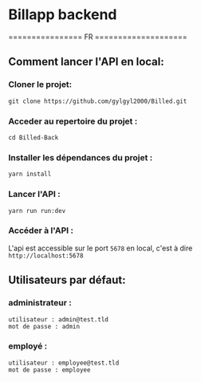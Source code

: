 # Billapp backend

================ FR ====================

## Comment lancer l'API en local:

### Cloner le projet:
```
git clone https://github.com/gylgyl2000/Billed.git
```

### Acceder au repertoire du projet :
```
cd Billed-Back
```

### Installer les dépendances du projet :

```
yarn install
```

### Lancer l'API :

```
yarn run run:dev
```

### Accéder à l'API :

L'api est accessible sur le port `5678` en local, c'est à dire `http://localhost:5678`

## Utilisateurs par défaut:

### administrateur : 
```
utilisateur : admin@test.tld 
mot de passe : admin
```
### employé :
```
utilisateur : employee@test.tld
mot de passe : employee
```
